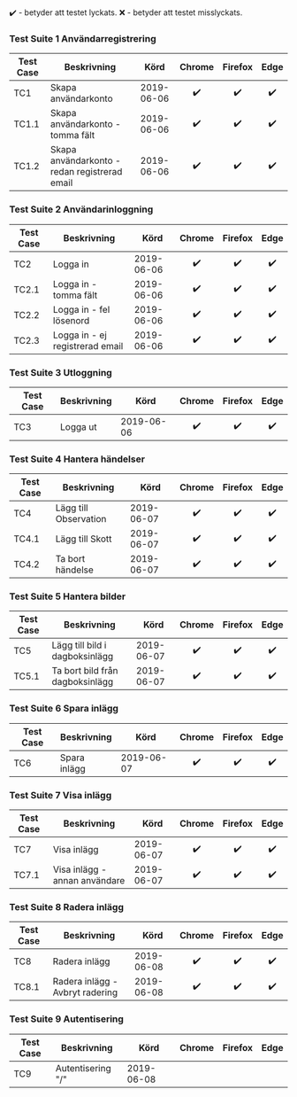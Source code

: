 :heavy_check_mark: - betyder att testet lyckats.
:x: - betyder att testet misslyckats.

### Test Suite 1 Användarregistrering
Test Case| Beskrivning | Körd  | Chrome | Firefox | Edge
--|--|:--:|:--:|:--:|:--:
TC1 | Skapa användarkonto | 2019-06-06 | :heavy_check_mark:|:heavy_check_mark:|:heavy_check_mark:|
TC1.1 | Skapa användarkonto - tomma fält | 2019-06-06 |:heavy_check_mark: |:heavy_check_mark:|:heavy_check_mark:|
TC1.2 | Skapa användarkonto - redan registrerad email | 2019-06-06 | :heavy_check_mark:|:heavy_check_mark:|:heavy_check_mark:| 

 ### Test Suite 2 Användarinloggning
 Test Case| Beskrivning | Körd  | Chrome | Firefox | Edge
--|--|--|:--:|:--:|:--:
TC2 | Logga in | 2019-06-06 | :heavy_check_mark:|:heavy_check_mark:|:heavy_check_mark:| 
TC2.1 | Logga in - tomma fält | 2019-06-06 | :heavy_check_mark:|:heavy_check_mark:|:heavy_check_mark:| 
TC2.2 | Logga in - fel lösenord | 2019-06-06 | :heavy_check_mark:|:heavy_check_mark:|:heavy_check_mark:|
TC2.3 | Logga in - ej registrerad email | 2019-06-06 | :heavy_check_mark:|:heavy_check_mark:|:heavy_check_mark:|

### Test Suite 3 Utloggning
Test Case| Beskrivning | Körd  | Chrome | Firefox | Edge
--|--|--|:--:|:--:|:--:
TC3 | Logga ut | 2019-06-06 | :heavy_check_mark:|:heavy_check_mark:|:heavy_check_mark:|

### Test Suite 4 Hantera händelser
Test Case| Beskrivning | Körd  | Chrome | Firefox | Edge
--|--|--|:--:|:--:|:--:
TC4 | Lägg till Observation | 2019-06-07 | :heavy_check_mark:|:heavy_check_mark:|:heavy_check_mark:|
TC4.1 | Lägg till Skott | 2019-06-07 | :heavy_check_mark:|:heavy_check_mark:|:heavy_check_mark:|
TC4.2 | Ta bort händelse | 2019-06-07 | :heavy_check_mark:|:heavy_check_mark:|:heavy_check_mark:|

### Test Suite 5 Hantera bilder
Test Case| Beskrivning | Körd  | Chrome | Firefox | Edge
--|--|--|:--:|:--:|:--:
TC5 | Lägg till bild i dagboksinlägg | 2019-06-07 | :heavy_check_mark:|:heavy_check_mark:|:heavy_check_mark:|
TC5.1 | Ta bort bild från dagboksinlägg | 2019-06-07 | :heavy_check_mark:|:heavy_check_mark:|:heavy_check_mark:|

### Test Suite 6 Spara inlägg
Test Case| Beskrivning | Körd  | Chrome | Firefox | Edge
--|--|--|:--:|:--:|:--:
TC6 | Spara inlägg | 2019-06-07 | :heavy_check_mark:|:heavy_check_mark:|:heavy_check_mark:|

### Test Suite 7 Visa inlägg
Test Case| Beskrivning | Körd  | Chrome | Firefox | Edge
--|--|--|:--:|:--:|:--:
TC7 | Visa inlägg | 2019-06-07 | :heavy_check_mark:|:heavy_check_mark:|:heavy_check_mark:|
TC7.1 | Visa inlägg - annan användare | 2019-06-07 | :heavy_check_mark:|:heavy_check_mark:|:heavy_check_mark:|

### Test Suite 8 Radera inlägg
Test Case| Beskrivning | Körd  | Chrome | Firefox | Edge
--|--|--|:--:|:--:|:--:
TC8 | Radera inlägg | 2019-06-08 |:heavy_check_mark:|:heavy_check_mark:|:heavy_check_mark:|
TC8.1| Radera inlägg - Avbryt radering | 2019-06-08 |:heavy_check_mark:|:heavy_check_mark:|:heavy_check_mark:|

### Test Suite 9 Autentisering
Test Case| Beskrivning | Körd  | Chrome | Firefox | Edge
--|--|--|:--:|:--:|:--:
TC9 | Autentisering "/" | 2019-06-08 | 
<!--stackedit_data:
eyJoaXN0b3J5IjpbMTM4ODYwMTkzOSwtMTc0MTgxNTE0MiwtMT
E0OTE1MzM4NywtMTA3MDM1NTYzMSwtMTY1OTUyNjgyNiwtOTk1
Njk2MTA4LDEwNTg0OTQ3MjcsMTc2OTc5MzExNCwtMTI4Njc3MD
Y5NCw4NzUzMjEzMTUsLTE2Nzg5NDkzNjUsMzQ0MTc3MTE0LDE3
MzYwMTYwMSw2MTgwMTMxMTRdfQ==
-->